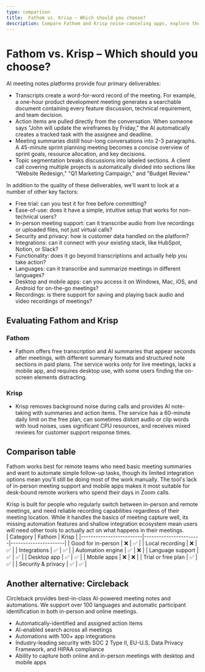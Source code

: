 ```yaml
---
type: comparison
title:  Fathom vs. Krisp – Which should you choose?
description: Compare Fathom and Krisp noise-canceling apps, explore their key features, pricing, and performance. Plus, discover Circleback as a potential alternative solution.
---
```


# Fathom vs. Krisp – Which should you choose?  
AI meeting notes platforms provide four primary deliverables:  
  
* Transcripts create a word-for-word record of the meeting. For example, a one-hour product development meeting generates a searchable document containing every feature discussion, technical requirement, and team decision.  
* Action items are pulled directly from the conversation. When someone says "John will update the wireframes by Friday," the AI automatically creates a tracked task with the assignee and deadline.  
* Meeting summaries distill hour-long conversations into 2-3 paragraphs. A 45-minute sprint planning meeting becomes a concise overview of sprint goals, resource allocation, and key decisions.  
* Topic segmentation breaks discussions into labeled sections. A client call covering multiple projects is automatically divided into sections like "Website Redesign," "Q1 Marketing Campaign," and "Budget Review."  
  
In addition to the quality of these deliverables, we'll want to look at a number of other key factors:  
  
* Free trial: can you test it for free before committing?  
* Ease-of-use: does it have a simple, intuitive setup that works for non-technical users?  
* In-person meeting support: can it transcribe audio from live recordings or uploaded files, not just virtual calls?  
* Security and privacy: how is customer data handled on the platform?  
* Integrations: can it connect with your existing stack, like HubSpot, Notion, or Slack?  
* Functionality: does it go beyond transcriptions and actually help you take action?  
* Languages: can it transcribe and summarize meetings in different languages?  
* Desktop and mobile apps: can you access it on Windows, Mac, iOS, and Android for on-the-go meetings?  
* Recordings: is there support for saving and playing back audio and video recordings of meetings?    
## Evaluating Fathom and Krisp  
### Fathom
* Fathom offers free transcription and AI summaries that appear seconds after meetings, with different summary formats and structured note sections in paid plans. The service works only for live meetings, lacks a mobile app, and requires desktop use, with some users finding the on-screen elements distracting.

### Krisp
* Krisp removes background noise during calls and provides AI note-taking with summaries and action items. The service has a 60-minute daily limit on the free plan, can sometimes distort audio or clip words with loud noises, uses significant CPU resources, and receives mixed reviews for customer support response times.  
## Comparison table    
Fathom works best for remote teams who need basic meeting summaries and want to automate simple follow-up tasks, though its limited integration options mean you'll still be doing most of the work manually. The tool's lack of in-person meeting support and mobile apps makes it most suitable for desk-bound remote workers who spend their days in Zoom calls.

Krisp is built for people who regularly switch between in-person and remote meetings, and need reliable recording capabilities regardless of their meeting location. While it handles the basics of meeting capture well, its missing automation features and shallow integration ecosystem mean users will need other tools to actually act on what happens in their meetings.  
| Category                | Fathom                | Krisp                |
|-------------------------|-----------------------|----------------------|
| Good for in-person      | ❌                    | ✅                   |
| Local recording         | ❌                    | ✅                   |
| Integrations            | ✅                    | ✅                   |
| Automation engine       | ✅                    | ❌                   |
| Language support        | ✅                    | ✅                   |
| Desktop app             | ✅                    | ✅                   |
| Mobile apps             | ❌                    | ❌                   |
| Trial or free plan      | ✅                    | ✅                   |
| Security & privacy      | ✅                    | ✅                   |  
## Another alternative: Circleback  
Circleback provides best-in-class AI-powered meeting notes and automations. We support over 100 languages and automatic participant identification in both in-person and online meetings.  
  
* Automatically-identified and assigned action items  
* AI-enabled search across all meetings  
* Automations with 100+ app integrations  
* Industry-leading security with SOC 2 Type II, EU-U.S. Data Privacy Framework, and HIPAA compliance  
* Ability to capture both online and in-person meetings with desktop and mobile apps  